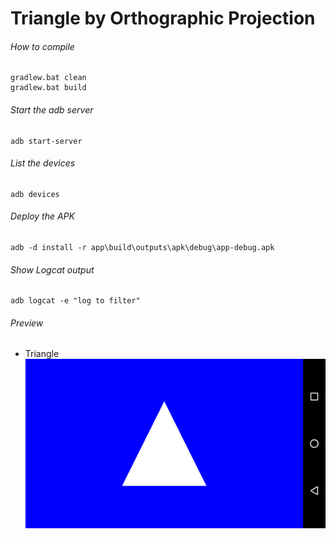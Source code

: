 Triangle by Orthographic Projection
===================================

###### How to compile

```
gradlew.bat clean
gradlew.bat build
```

###### Start the adb server

```
adb start-server
```

###### List the devices

```
adb devices
```

###### Deploy the APK

```
adb -d install -r app\build\outputs\apk\debug\app-debug.apk
```

###### Show Logcat output
```
adb logcat -e "log to filter"
```

###### Preview
- Triangle
    ![triangleOrtho][triangleOrtho-image]

<!-- Image declaration -->

[triangleOrtho-image]: ./preview/triangleOrtho.png "Triangle by Orthographic Projection"
